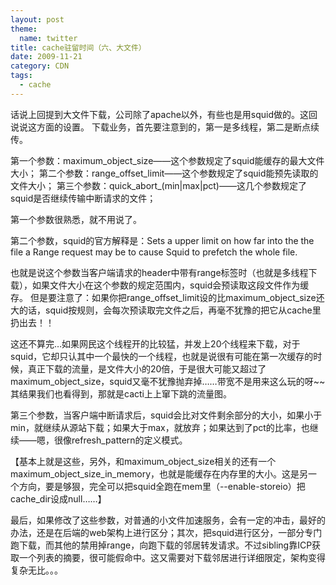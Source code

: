 ```yaml
---
layout: post
theme:
  name: twitter
title: cache驻留时间（六、大文件）
date: 2009-11-21
category: CDN
tags:
  - cache
---
```


话说上回提到大文件下载，公司除了apache以外，有些也是用squid做的。这回说说这方面的设置。
下载业务，首先要注意到的，第一是多线程，第二是断点续传。

第一个参数：maximum_object_size——这个参数规定了squid能缓存的最大文件大小；
第二个参数：range_offset_limit——这个参数规定了squid能预先读取的文件大小；
第三个参数：quick_abort_(min|max|pct)——这几个参数规定了squid是否继续传输中断请求的文件；

第一个参数很熟悉，就不用说了。

第二个参数，squid的官方解释是：Sets a upper limit on how far into the the file a Range request may be to cause Squid to prefetch the whole file.

也就是说这个参数当客户端请求的header中带有range标签时（也就是多线程下载），如果文件大小在这个参数的规定范围内，squid会预读取这段文件作为缓存。
但是要注意了：如果你把range_offset_limit设的比maximum_object_size还大的话，squid按规则，会每次预读取完文件之后，再毫不犹豫的把它从cache里扔出去！！

这还不算完…如果网民这个线程开的比较猛，并发上20个线程来下载，对于squid，它却只认其中一个最快的一个线程，也就是说很有可能在第一次缓存的时候，真正下载的流量，是文件大小的20倍，于是很大可能又超过了maximum_object_size，squid又毫不犹豫抛弃掉……带宽不是用来这么玩的呀~~其结果我们也看得到，那就是cacti上上窜下跳的流量图。

第三个参数，当客户端中断请求后，squid会比对文件剩余部分的大小，如果小于min，就继续从源站下载；如果大于max，就放弃；如果达到了pct的比率，也继续——嗯，很像refresh_pattern的定义模式。

【基本上就是这些，另外，和maximum_object_size相关的还有一个maximum_object_size_in_memory，也就是能缓存在内存里的大小。这是另一个方向，要是够狠，完全可以把squid全跑在mem里（--enable-storeio）把cache_dir设成null……】

最后，如果修改了这些参数，对普通的小文件加速服务，会有一定的冲击，最好的办法，还是在后端的web架构上进行区分；其次，把squid进行区分，一部分专门跑下载，而其他的禁用掉range，向跑下载的邻居转发请求。不过sibling靠ICP获取一个列表的摘要，很可能假命中。这又需要对下载邻居进行详细限定，架构变得复杂无比。。。

